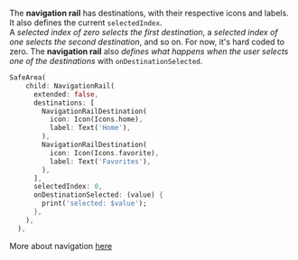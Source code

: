 The **navigation rail** has destinations, with their respective icons and labels. It also defines the current `selectedIndex`.   
A _selected index of zero selects the first destination_, a _selected index of one selects the second destination_, and so on. For now, it's hard coded to zero.
The **navigation rail** also _defines what happens when the user selects one of the destinations_ with `onDestinationSelected`.  


```dart
SafeArea(
    child: NavigationRail(
      extended: false,
      destinations: [
        NavigationRailDestination(
          icon: Icon(Icons.home),
          label: Text('Home'),
        ),
        NavigationRailDestination(
          icon: Icon(Icons.favorite),
          label: Text('Favorites'),
        ),
      ],
      selectedIndex: 0,
      onDestinationSelected: (value) {
        print('selected: $value');
      },
    ),
  ),
```
More about navigation [here](https://docs.flutter.dev/development/ui/navigation)
